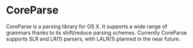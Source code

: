 CoreParse
=========

CoreParse is a parsing library for OS X.  It supports a wide range of grammars thanks to its shift/reduce parsing schemes.  Currently CoreParse supports SLR and LR(1) parsers, with LALR(1) planned in the near future.
